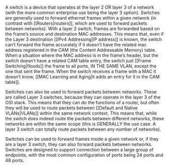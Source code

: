 A switch is a device that operates at the layer 2 OR layer 3 of a network (with the more common enterprise use being the layer 3 option). Switches are generally used to forward ethernet frames within a given network (in contrast with [[Routers|routers]], which are used to forward packets between networks). With a layer 2 switch, frames are forwarded based on the frame’s source and destination MAC addresses. This means that, even if the Layer 3 destination [[IPv4 Addressing|IP address]] is known, the switch can’t forward the frame accurately if it doesn’t have the related mac address registered in the CAM (the Content Addressable Memory) table. When a situation where the MAC address is in the frame’s header, but the switch doesn’t have a related CAM table entry, the switch just [[Frame Switching|floods]] the frame to all ports, IN THE SAME VLAN, except the one that sent the frame. When the switch receives a frame with a MAC it doesn’t know, [[MAC Learning and Aging|it adds an entry for it in the CAM table]].

Switches can also be used to forward packets between networks. These are called Layer 3 switches, because they can operate in the layer 3 of the OSI stack. This means that they can do the functions of a router, but often they will be used to route packets between [[Default and Native VLANs|VLANs]] within the same network context. This means that, while the switch does indeed route the packets between different networks, these networks are within the same scope (this is GENERALLY the use case. A layer 3 switch can totally route packets between any number of networks).

Switches can be used to forward frames inside a given network or, if they are a layer 3 switch, they can also forward packets between networks. Switches are designed to support connection between a large group of endpoints, with the most common configuration of ports being 24 ports and 48 ports.